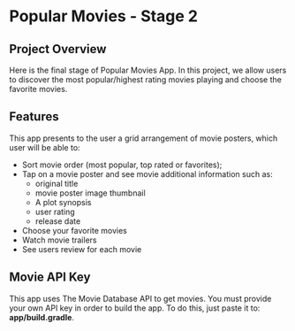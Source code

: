 # Popular Movies - Stage 2

## Project Overview
Here is the final stage of Popular Movies App. In this project, we allow users to discover the most popular/highest rating movies playing and choose the favorite movies.

## Features
This app presents to the user a grid arrangement of movie posters, which user will be able to:

 * Sort movie order (most popular, top rated or favorites);
 * Tap on a movie poster and see movie additional information such as:
    - original title
    - movie poster image thumbnail
    - A plot synopsis
    - user rating
    - release date
 * Choose your favorite movies
 * Watch movie trailers
 * See users review for each movie 
    
        
## Movie API Key
This app uses The Movie Database API to get movies. You must provide your own API key in order to build the app. To do this, just paste it to:  **app/build.gradle**.   